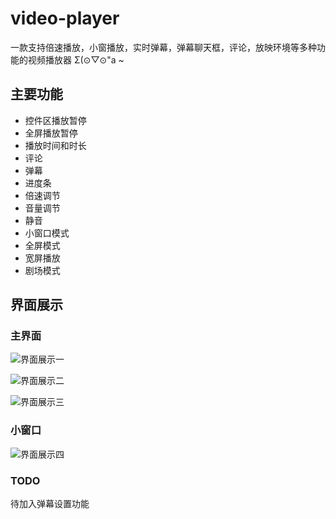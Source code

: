 # video-player

一款支持倍速播放，小窗播放，实时弹幕，弹幕聊天框，评论，放映环境等多种功能的视频播放器 Σ(⊙▽⊙"a ~

## 主要功能

-   控件区播放暂停
-   全屏播放暂停
-   播放时间和时长
-   评论
-   弹幕
-   进度条
-   倍速调节
-   音量调节
-   静音
-   小窗口模式
-   全屏模式
-   宽屏播放
-   剧场模式

## 界面展示

### 主界面

![界面展示一](https://github.com/YaliixxG/video-player/tree/main/images/about/interface-1.png)

![界面展示二](https://github.com/YaliixxG/video-player/tree/main/images/about/interface-2.png)

![界面展示三](https://github.com/YaliixxG/video-player/tree/main/images/about/interface-3.png)

### 小窗口

![界面展示四](https://github.com/YaliixxG/video-player/tree/main/images/about/interface-4.png)

### TODO

待加入弹幕设置功能
